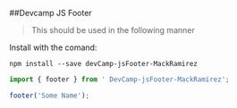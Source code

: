 ##Devcamp JS Footer

>This should be used in the following manner

Install with the comand:

```
npm install --save devCamp-jsFooter-MackRamirez
```

``` javascript
import { footer } from ' DevCamp-jsFooter-MackRamirez';

footer('Some Name');
```